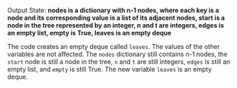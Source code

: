 Output State: **nodes is a dictionary with n-1 nodes, where each key is a node and its corresponding value is a list of its adjacent nodes, start is a node in the tree represented by an integer, n and t are integers, edges is an empty list, empty is True, leaves is an empty deque**

The code creates an empty deque called `leaves`. The values of the other variables are not affected. The `nodes` dictionary still contains n-1 nodes, the `start` node is still a node in the tree, `n` and `t` are still integers, `edges` is still an empty list, and `empty` is still True. The new variable `leaves` is an empty deque.